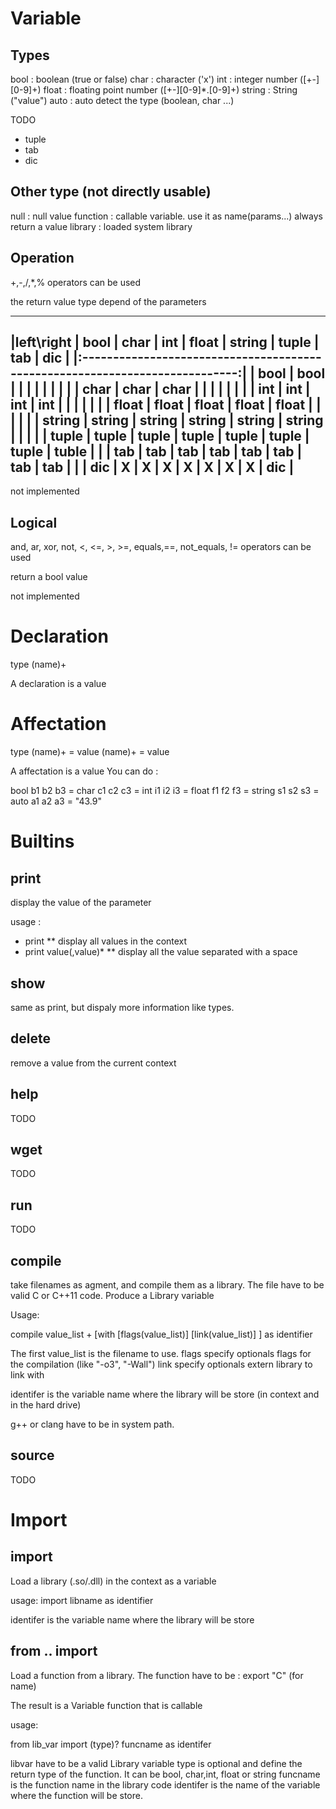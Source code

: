 Variable
========

Types
-----

bool : boolean (true or false)
char : character ('x')
int  : integer number ([+-][0-9]+)
float :  floating point number ([+-][0-9]*.[0-9]+)
string : String ("value")
auto : auto detect the type (boolean, char ...)

TODO

* tuple
* tab
* dic

Other type (not directly usable)
--------------------------------

null : null value
function : callable variable. use it as name(params...) always return a value
library : loaded system library


Operation
---------

+,-,/,*,% operators can be used

the return value type depend of the parameters

--------------------------------------------------------------------------------
|left\right | bool   | char   | int    | float  | string | tuple | tab   | dic |
|:----------------------------------------------------------------------------:|
|    bool   | bool   |        |        |        |        |       |       |     |
|    char   | char   | char   |        |        |        |       |       |     |
|    int    | int    | int    | int    |        |        |       |       |     |
|    float  | float  | float  | float  | float  |        |       |       |     |
|    string | string | string | string | string | string |       |       |     |
|    tuple  | tuple  | tuple  | tuple  | tuple  | tuple  | tuple | tuble |     |
|    tab    | tab    | tab    | tab    | tab    | tab    | tab   | tab   |     | 
|    dic    |  X     |    X   |   X    |    X   |    X   |   X   |   X   | dic |
--------------------------------------------------------------------------------


not implemented

Logical
-------

and, ar, xor, not, <, <=, >, >=, equals,==, not_equals, != operators can be used

return a bool value

not implemented


Declaration
===========

type (name)+

A declaration is a value

Affectation
===========

type (name)+ = value
(name)+ = value

A affectation is a value
You can do :

bool b1 b2 b3 = char c1 c2 c3 = int i1 i2 i3 = float f1 f2 f3 = string s1 s2 s3 = auto a1 a2 a3 = "43.9"


Builtins
========

print
-----

display the value of the parameter

usage :
* print
** display all values in the context
* print value(,value)*
** display all the value separated with a space

show
----

same as print, but dispaly more information like types.

delete
------

remove a value from the current context


help
----

TODO

wget
----

TODO

run
---

TODO

compile
-------

take filenames as agment, and compile them as a library. The file have to be valid C or C++11 code.
Produce a Library variable

Usage:

compile value_list + [with [flags(value_list)] [link(value_list)] ] as identifier

The first value_list is the filename to use.
flags specify optionals flags for the compilation (like "-o3", "-Wall")
link specify optionals extern library to link with

identifer is the variable name where the library will be store (in context and in the hard drive)

g++ or clang have to be in system path.


source
------

TODO


Import
======

import
------

Load a library (.so/.dll) in the context as a variable

usage:
import libname as identifier

identifer is the variable name where the library will be store


from .. import
--------------

Load a function from a library.
The function have to be : export "C" (for name)

The result is a Variable function that is callable

usage:

from lib_var import (type)? funcname as identifer

libvar have to be a valid Library variable
type is optional and define the return type of the function. It can be bool, char,int, float or string
funcname is the function name in the library code
identifer is the name of the variable where the function will be store.







